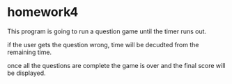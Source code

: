 # homework4


This program is going to run a question game until the timer runs out.

if the user gets the question wrong, time will be decudted from the remaining time.

once all the questions are complete the game is over and the final score will be displayed.